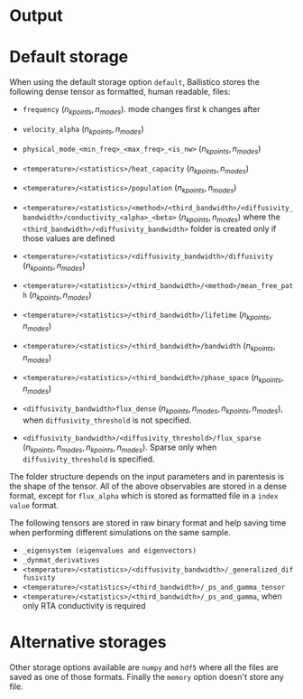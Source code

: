 # Output


# Default storage
When using the default storage option `default`, Ballistico stores the following dense tensor as formatted, human readable, files:
- `frequency` $(n_{kpoints}, n_{modes})$. mode changes first k changes after
- `velocity_alpha` $(n_{kpoints}, n_{modes})$
- `physical_mode_<min_freq>_<max_freq>_<is_nw>` $(n_{kpoints}, n_{modes})$

- `<temperature>/<statistics>/heat_capacity` $(n_{kpoints}, n_{modes})$
- `<temperature>/<statistics>/population` $(n_{kpoints}, n_{modes})$

- `<temperature>/<statistics>/<method>/<third_bandwidth>/<diffusivity_bandwidth>/conductivity_<alpha>_<beta>` $(n_{kpoints}, n_{modes})$ where the `<third_bandwidth>/<diffusivity_bandwidth>` folder is created only if those values are defined
- `<temperature>/<statistics>/<diffusivity_bandwidth>/diffusivity` $(n_{kpoints}, n_{modes})$
- `<temperature>/<statistics>/<third_bandwidth>/<method>/mean_free_path` $(n_{kpoints}, n_{modes})$
- `<temperature>/<statistics>/<third_bandwidth>/lifetime` $(n_{kpoints}, n_{modes})$
- `<temperature>/<statistics>/<third_bandwidth>/bandwidth` $(n_{kpoints}, n_{modes})$
- `<temperature>/<statistics>/<third_bandwidth>/phase_space` $(n_{kpoints}, n_{modes})$
- `<diffusivity_bandwidth>flux_dense` $(n_{kpoints}, n_{modes}, n_{kpoints}, n_{modes})$, when `diffusivity_threshold` is not specified.
- `<diffusivity_bandwidth>/<diffusivity_threshold>/flux_sparse` $(n_{kpoints}, n_{modes}, n_{kpoints}, n_{modes})$. Sparse only when  `diffusivity_threshold` is specified.


The folder structure depends on the input parameters and in parentesis is the shape of the tensor. All of the above observables are stored in a dense format, except for `flux_alpha` which is stored as formatted file in a `index value` format.

The following tensors are stored in raw binary format and help saving time when performing different simulations on the same sample.
- `_eigensystem (eigenvalues and eigenvectors)`
- `_dynmat_derivatives`
- `<temperature>/<statistics>/<diffusivity_bandwidth>/_generalized_diffusivity` 
- `<temperature>/<statistics>/<third_bandwidth>/_ps_and_gamma_tensor`
- `<temperature>/<statistics>/<third_bandwidth>/_ps_and_gamma`, when only RTA conductivity is required

# Alternative storages
Other storage options available are `numpy` and `hdf5` where all the files are saved as one of those formats. Finally the `memory` option doesn't store any file.

